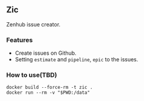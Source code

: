 ## Zic

Zenhub issue creator.

### Features

- Create issues on Github.
- Setting `estimate` and `pipeline`, `epic` to the issues. 

### How to use(TBD)

```shell script
docker build --force-rm -t zic .
docker run --rm -v "$PWD:/data"
```
